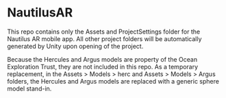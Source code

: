 # NautilusAR

This repo contains only the Assets and ProjectSettings folder for the Nautilus AR mobile app. All other project folders will be automatically generated by Unity upon opening of the project. 

Because the Hercules and Argus models are property of the Ocean Exploration Trust, they are not included in this repo. As a temporary replacement, in the Assets > Models > herc  and Assets > Models > Argus folders, the Hercules and Argus models are replaced with a generic sphere model stand-in. 
